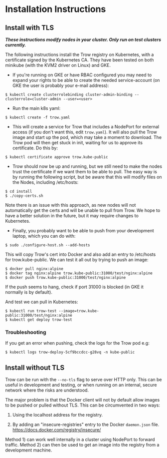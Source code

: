 Installation Instructions
=========================

## Install with TLS

***These instructions modify nodes in your cluster. Only run on test clusters currently.***

The following instructions install the Trow registry on Kubernetes, with a
certificate signed by the Kubernetes CA. They have been tested on both minikube
(with the KVM2 driver on Linux) and GKE.

 - If you're running on GKE or have RBAC configured you may need to expand your
   rights to be able to create the needed service-account (on GKE the user is probably your e-mail address):
```
$ kubectl create clusterrolebinding cluster-admin-binding --clusterrole=cluster-admin --user=<user>
```
 - Run the main k8s yaml:

```
$ kubectl create -f trow.yaml
```

 - This will create a service for Trow that includes a NodePort for external
   access (if you don't want this, edit `trow.yaml`). It will also pull the Trow
image and start up the pod, which may take a moment to download. The Trow pod
will then get stuck in init, waiting for us to approve its certificate. Do this
by:

```
$ kubectl certificate approve trow.kube-public
```

 - Trow should now be up and running, but we still need to make the nodes trust
   the certificate if we want them to be able to pull. The easy way is by
running the following script, but be aware that this will modify files on the
Nodes, including /etc/hosts:

```
$ cd install
$ ./copy-certs.sh
```

Note there is an issue with this approach, as new nodes will not automatically
get the certs and will be unable to pull from Trow. We hope to have a better
solution in the future, but it may require changes to Kubernetes.

 - Finally, you probably want to be able to push from your development laptop,
   which you can do with:

```
$ sudo ./configure-host.sh --add-hosts
```

This will copy Trow's cert into Docker and also add an entry to /etc/hosts for
trow.kube-public. We can test it all out by trying to push an image:

```
$ docker pull nginx:alpine
$ docker tag nginx:alpine trow.kube-public:31000/test/nginx:alpine
$ docker push trow.kube-public:31000/test/nginx:alpine
```

If the push seems to hang, check if port 31000 is blocked (in GKE it normally is
by default).

And test we can pull in Kubernetes:

```
$ kubectl run trow-test --image=trow.kube-public:31000/test/nginx:alpine
$ kubectl get deploy trow-test
```

### Troubleshooting

If you get an error when pushing, check the logs for the Trow pod e.g:

```
$ kubectl logs trow-deploy-5cf9bccdcc-g28vq -n kube-public
```

## Install without TLS

Trow can be run with the `--no-tls` flag to serve over HTTP only. This can be
useful in development and testing, or when running on an internal, secure
network where the risks are understood.

The major problem is that the Docker client will not by default allow images to
be pushed or pulled without TLS. This can be circumvented in two ways:

 1) Using the localhost address for the registry.  

 2) By adding an "insecure-registries" entry to the Docker `daemon.json` file.
https://docs.docker.com/registry/insecure/

Method 1) can work well internally in a cluster using NodePort to forward
traffic. Method 2) can then be used to get an image into the registry from a
development machine.

